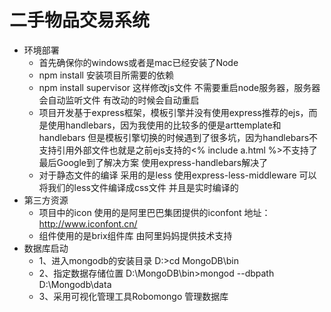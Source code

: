 # 二手物品交易系统

* 环境部署
    * 首先确保你的windows或者是mac已经安装了Node
    * npm install 安装项目所需要的依赖
    * npm install supervisor 这样修改js文件 不需要重启node服务器，服务器会自动监听文件 有改动的时候会自动重启
    * 项目开发基于express框架，模板引擎并没有使用express推荐的ejs，而是使用handlebars，因为我使用的比较多的便是arttemplate和handlebars
      但是模板引擎切换的时候遇到了很多坑，因为handlebars不支持引用外部文件也就是之前ejs支持的<% include a.html %>不支持了 最后Google到了解决方案
      使用express-handlebars解决了
    * 对于静态文件的编译 采用的是less 使用express-less-middleware 可以将我们的less文件编译成css文件 并且是实时编译的
* 第三方资源
    * 项目中的icon 使用的是阿里巴巴集团提供的iconfont 地址：http://www.iconfont.cn/
    * 组件使用的是brix组件库 由阿里妈妈提供技术支持
* 数据库启动
    * 1、进入mongodb的安装目录 D:\>cd MongoDB\bin
    * 2、指定数据存储位置 D:\MongoDB\bin>mongod --dbpath D:\Mongodb\data
    * 3、采用可视化管理工具Robomongo 管理数据库

